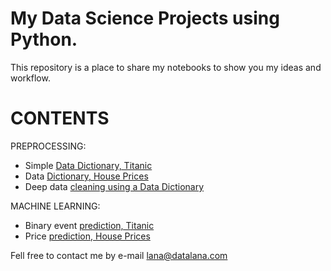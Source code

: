 # My Data Science Projects using Python. 
This repository is a place to share my notebooks to show you my ideas and workflow.

# CONTENTS

PREPROCESSING:
- Simple [Data Dictionary, Titanic](https://github.com/datalanas/Jupyter_notebooks_to_share/blob/master/Titanic_What_is_DataDictionary.ipynb)
- Data [Dictionary, House Prices](https://github.com/datalanas/Jupyter_notebooks_to_share/blob/master/House_Prices_Creating_aDataDictionary.ipynb)
- Deep data [cleaning using a Data Dictionary](https://github.com/datalanas/Jupyter_notebooks_to_share/blob/master/House_Prices_Cleaning_with_DataDictionary.ipynb)

MACHINE LEARNING:
- Binary event [prediction, Titanic](https://github.com/datalanas/Jupyter_notebooks_to_share/blob/master/Titanic_Prediction_of_binary_events.ipynb)
- Price [prediction, House Prices]()


Fell free to contact me by  e-mail lana@datalana.com
